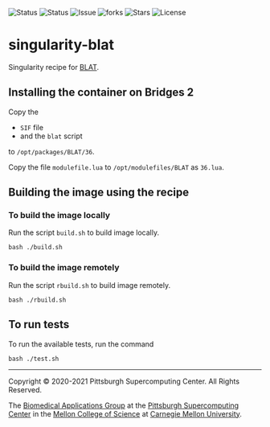 ![Status](https://github.com/pscedu/singularity-blat/actions/workflows/main.yml/badge.svg)
![Status](https://github.com/pscedu/singularity-blat/actions/workflows/pretty.yml/badge.svg)
![Issue](https://img.shields.io/github/issues/pscedu/singularity-blat)
![forks](https://img.shields.io/github/forks/pscedu/singularity-blat)
![Stars](https://img.shields.io/github/stars/pscedu/singularity-blat)
![License](https://img.shields.io/github/license/pscedu/singularity-blat)

# singularity-blat
Singularity recipe for [BLAT](https://github.com/djhshih/blat).

## Installing the container on Bridges 2
Copy the

* `SIF` file
* and the `blat` script

to `/opt/packages/BLAT/36`.

Copy the file `modulefile.lua` to `/opt/modulefiles/BLAT` as `36.lua`.

## Building the image using the recipe
### To build the image locally
Run the script `build.sh` to build image locally.

```
bash ./build.sh
```

### To build the image remotely
Run the script `rbuild.sh` to build image remotely.

```
bash ./rbuild.sh
```

## To run tests
To run the available tests, run the command

```
bash ./test.sh
```

---
Copyright © 2020-2021 Pittsburgh Supercomputing Center. All Rights Reserved.

The [Biomedical Applications Group](https://www.psc.edu/biomedical-applications/) at the [Pittsburgh Supercomputing Center](http://www.psc.edu) in the [Mellon College of Science](https://www.cmu.edu/mcs/) at [Carnegie Mellon University](http://www.cmu.edu).
